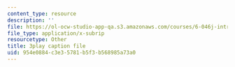 ```yaml
---
content_type: resource
description: ''
file: https://ol-ocw-studio-app-qa.s3.amazonaws.com/courses/6-046j-introduction-to-algorithms-sma-5503-fall-2005/954e0884c3e35781b5f3b568985a73a0_Ttezuzs39nk.vtt
file_type: application/x-subrip
resourcetype: Other
title: 3play caption file
uid: 954e0884-c3e3-5781-b5f3-b568985a73a0
---
```

